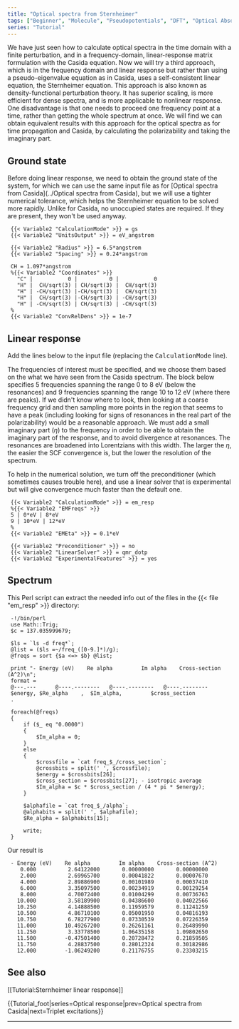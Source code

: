 ```yaml
---
title: "Optical spectra from Sternheimer"
tags: ["Beginner", "Molecule", "Pseudopotentials", "DFT", "Optical Absorption", "Electromagnetic Response", "Sternheimer"]
series: "Tutorial"
---
```



We have just seen how to calculate optical spectra in the time domain with a finite perturbation, and in a frequency-domain, linear-response matrix formulation with the Casida equation. Now we will try a third approach, which is in the frequency domain and linear response but rather than using a pseudo-eigenvalue equation as in Casida, uses a self-consistent linear equation, the Sternheimer equation. This approach is also known as density-functional perturbation theory. It has superior scaling, is more efficient for dense spectra, and is more applicable to nonlinear response. One disadvantage is that one needs to proceed one frequency point at a time, rather than getting the whole spectrum at once. We will find we can obtain equivalent results with this approach for the optical spectra as for time propagation and Casida, by calculating the polarizability and taking the imaginary part.

##  Ground state  

Before doing linear response, we need to obtain the ground state of the system, for which we can use the same input file as for [Optical spectra from Casida](../Optical spectra from Casida), but we will use a tighter numerical tolerance, which helps the Sternheimer equation to be solved more rapidly. Unlike for Casida, no unoccupied states are required. If they are present, they won't be used anyway.

```text
 {{< Variable2 "CalculationMode" >}} = gs
 {{< Variable2 "UnitsOutput" >}} = eV_angstrom
 
 {{< Variable2 "Radius" >}} = 6.5*angstrom
 {{< Variable2 "Spacing" >}} = 0.24*angstrom
 
 CH = 1.097*angstrom
 %{{< Variable2 "Coordinates" >}}
   "C" |           0 |          0 |           0
   "H" |  CH/sqrt(3) | CH/sqrt(3) |  CH/sqrt(3)
   "H" | -CH/sqrt(3) |-CH/sqrt(3) |  CH/sqrt(3)
   "H" |  CH/sqrt(3) |-CH/sqrt(3) | -CH/sqrt(3)
   "H" | -CH/sqrt(3) | CH/sqrt(3) | -CH/sqrt(3)
 %
 {{< Variable2 "ConvRelDens" >}} = 1e-7
```

##  Linear response  

Add the lines below to the input file (replacing the <tt>CalculationMode</tt> line).

The frequencies of interest must be specified, and we choose them based on the what we have seen from the Casida spectrum. The block below specifies 5 frequencies spanning the range 0 to 8 eV (below the resonances) and 9 frequencies spanning the range 10 to 12 eV (where there are peaks). If we didn't know where to look, then looking at a coarse frequency grid and then sampling more points in the region that seems to have a peak (including looking for signs of resonances in the real part of the polarizability) would be a reasonable approach. We must add a small imaginary part ($\eta$) to the frequency in order to be able to obtain the imaginary part of the response, and to avoid divergence at resonances. The resonances are broadened into Lorentzians with this width. The larger the $\eta$, the easier the SCF convergence is, but the lower the resolution of the spectrum.

To help in the numerical solution, we turn off the preconditioner (which sometimes causes trouble here), and use a linear solver that is experimental but will give convergence much faster than the default one.

```text
 {{< Variable2 "CalculationMode" >}} = em_resp
 %{{< Variable2 "EMFreqs" >}}
 5 | 0*eV | 8*eV
 9 | 10*eV | 12*eV
 %
 {{< Variable2 "EMEta" >}} = 0.1*eV
 
 {{< Variable2 "Preconditioner" >}} = no
 {{< Variable2 "LinearSolver" >}} = qmr_dotp
 {{< Variable2 "ExperimentalFeatures" >}} = yes
```

##  Spectrum  

This Perl script can extract the needed info out of the files in the {{< file "em_resp" >}} directory:

```text
 -!/bin/perl
 use Math::Trig;
 $c = 137.035999679;
 
 $ls = `ls -d freq*`;
 @list = ($ls =~/freq_([0-9.]*)/g);
 @freqs = sort {$a <=> $b} @list;
 
 print "- Energy (eV)    Re alpha         Im alpha    Cross-section (A^2)\n";
 format =
 @---.---      @----.--------   @----.--------   @----.--------
 $energy, $Re_alpha    ,  $Im_alpha,         $cross_section
 .
 
 foreach(@freqs)
 {
     if ($_ eq "0.0000")
     {
         $Im_alpha = 0;
     }
     else
     {
         $crossfile = `cat freq_$_/cross_section`;
         @crossbits = split(' ', $crossfile);
         $energy = $crossbits[26];
         $cross_section = $crossbits[27]; - isotropic average
         $Im_alpha = $c * $cross_section / (4 * pi * $energy);
     }
 
     $alphafile = `cat freq_$_/alpha`;
     @alphabits = split(' ', $alphafile);
     $Re_alpha = $alphabits[15];
 
     write;
 }
```

Our result is

```text
 - Energy (eV)    Re alpha         Im alpha    Cross-section (A^2)
    0.000          2.64122000       0.00000000       0.00000000
    2.000          2.69965700       0.00041822       0.00007670
    4.000          2.89886900       0.00101989       0.00037410
    6.000          3.35097500       0.00234919       0.00129254
    8.000          4.70072400       0.01004299       0.00736763
   10.000          3.58189900       0.04386600       0.04022566
   10.250          4.14888500       0.11959579       0.11241259
   10.500          4.86710100       0.05001950       0.04816193
   10.750          6.78277900       0.07330539       0.07226359
   11.000         10.49267200       0.26261161       0.26489990
   11.250          3.33778500       1.06435158       1.09802650
   11.500         -0.47501400       0.20728472       0.21859505
   11.750          4.28837500       0.28012324       0.30182986
   12.000         -1.06249200       0.21176755       0.23303215
```

##  See also  

[[Tutorial:Sternheimer linear response]]

{{Tutorial_foot|series=Optical response|prev=Optical spectra from Casida|next=Triplet excitations}}








---------------------------------------------
